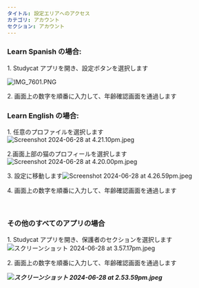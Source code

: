 ```yaml
---
タイトル: 設定エリアへのアクセス
カテゴリ: アカウント
セクション: アカウント
---
```


### **Learn Spanish の場合:**

1\. Studycat アプリを開き、設定ボタンを選択します

![IMG_7601.PNG](https://help.Studycat.com/hc/article_attachments/34518228606873)

2\. 画面上の数字を順番に入力して、年齢確認画面を通過します


### **Learn English の場合:**

1\. 任意のプロファイルを選択します![Screenshot 2024-06-28 at 4.21.10pm.jpeg](https://help.Studycat.com/hc/article_attachments/34518228607769)

2\.画面上部の猫のプロフィールを選択します![Screenshot 2024-06-28 at 4.20.00pm.jpeg](https://help.Studycat.com/hc/article_attachments/34518215417241)

3\. 設定に移動します![Screenshot 2024-06-28 at 4.26.59pm.jpeg](https://help.Studycat.com/hc/article_attachments/34518215418265)

4\. 画面上の数字を順番に入力して、年齢確認画面を通過します

 

### **その他のすべてのアプリの場合**

1\. Studycat アプリを開き、保護者のセクションを選択します![スクリーンショット 2024-06-28 at 3.57.1​​7pm.jpeg](https://help.Studycat.com/hc/article_attachments/34518228611353)

2\. 画面上の数字を順番に入力して、年齢確認画面を通過します

***![スクリーンショット 2024-06-28 at 2.53.59pm.jpeg](https://help.Studycat.com/hc/article_attachments/34518215421977)***